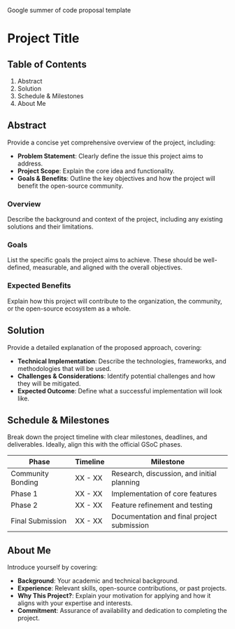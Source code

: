 Google summer of code proposal template

# **Project Title**

## Table of Contents
1. Abstract
2. Solution
3. Schedule & Milestones
4. About Me

## **Abstract**
Provide a concise yet comprehensive overview of the project, including:

- **Problem Statement**: Clearly define the issue this project aims to address.
- **Project Scope**: Explain the core idea and functionality.
- **Goals & Benefits**: Outline the key objectives and how the project will benefit the open-source community.

### **Overview**
Describe the background and context of the project, including any existing solutions and their limitations.

### **Goals**
List the specific goals the project aims to achieve. These should be well-defined, measurable, and aligned with the overall objectives.

### **Expected Benefits**
Explain how this project will contribute to the organization, the community, or the open-source ecosystem as a whole.

## **Solution**
Provide a detailed explanation of the proposed approach, covering:

- **Technical Implementation**: Describe the technologies, frameworks, and methodologies that will be used.
- **Challenges & Considerations**: Identify potential challenges and how they will be mitigated.
- **Expected Outcome**: Define what a successful implementation will look like.

## **Schedule & Milestones**
Break down the project timeline with clear milestones, deadlines, and deliverables. Ideally, align this with the official GSoC phases.

| **Phase**              | **Timeline** | **Milestone**                               |
|------------------------|-------------|--------------------------------------------|
| Community Bonding      | XX - XX      | Research, discussion, and initial planning |
| Phase 1               | XX - XX      | Implementation of core features            |
| Phase 2               | XX - XX      | Feature refinement and testing             |
| Final Submission      | XX - XX      | Documentation and final project submission |

## **About Me**
Introduce yourself by covering:

- **Background**: Your academic and technical background.
- **Experience**: Relevant skills, open-source contributions, or past projects.
- **Why This Project?**: Explain your motivation for applying and how it aligns with your expertise and interests.
- **Commitment**: Assurance of availability and dedication to completing the project.
